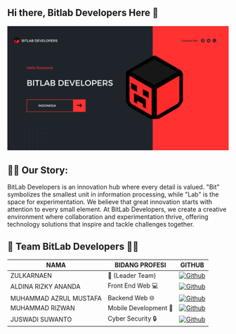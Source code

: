 ## Hi there, Bitlab Developers Here 👋

<p align="center">
  <img src="../resource/banner.png">
</p>

## 🧪🚀 Our Story:

BitLab Developers is an innovation hub where every detail is valued. "Bit" symbolizes the smallest unit in information processing, while "Lab" is the space for experimentation. We believe that great innovation starts with attention to every small element. At BitLab Developers, we create a creative environment where collaboration and experimentation thrive, offering technology solutions that inspire and tackle challenges together.

## 🚀 Team BitLab Developers 🧑‍💻
| NAMA                  | BIDANG PROFESI       | GITHUB                                                                 |
|-----------------------|----------------------|------------------------------------------------------------------------|
| ZULKARNAEN            | 🏅 (Leader Team)     | [![Github](https://img.shields.io/badge/Github-zulkarnaen-blue)](https://github.com/anonputraid)     |
| ALDINA RIZKY ANANDA   | Front End Web 💻     | [![Github](https://img.shields.io/badge/Github-aldina-blue)](https://github.com/)              |
| MUHAMMAD AZRUL MUSTAFA| Backend Web 🌐      | [![Github](https://img.shields.io/badge/Github-azrul-blue)](https://github.com/)                |
| MUHAMMAD RIZWAN       | Mobile Development 📱| [![Github](https://img.shields.io/badge/Github-rizwan-blue)](https://github.com/)              |
| JUSWADI SUWANTO       | Cyber Security 🔒    | [![Github](https://img.shields.io/badge/Github-juswadi-blue)](https://github.com/)            |





